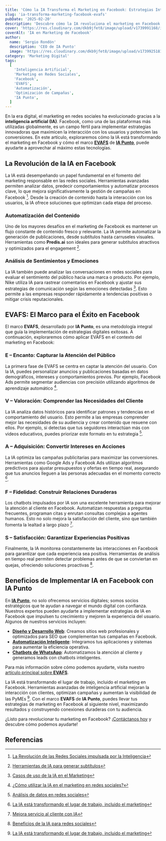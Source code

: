 ```yaml
---
title: 'Cómo la IA Transforma el Marketing en Facebook: Estrategias Inteligentes con EVAFS'
slug: 'ia-transforma-marketing-facebook-evafs'
pubDate: '2025-02-20'
description: 'Descubre cómo la IA revoluciona el marketing en Facebook. Con EVAFS de IA Punto, optimiza campañas, mejora la interacción y aumenta conversiones.'
cover: 'https://res.cloudinary.com/dkb9jfet8/image/upload/v1739991168/ia-en-facebook_dudhsa.png'
coverAlt: 'IA en Marketing de Facebook'
author:
  name: 'Sergio Rondón'
  description: 'CEO de IA Punto'
  image: 'https://res.cloudinary.com/dkb9jfet8/image/upload/v1739925181/sergio_gdcaeh.png'
category: 'Marketing Digital'
tags:
  [
    'Inteligencia Artificial',
    'Marketing en Redes Sociales',
    'Facebook',
    'EVAFS',
    'Automatización',
    'Optimización de Campañas',
    'IA Punto',
  ]
---
```


En la era digital, el marketing en redes sociales ha evolucionado gracias a la **inteligencia artificial (IA)**. Facebook, como una de las plataformas más utilizadas globalmente, es un campo fértil para implementar estrategias innovadoras que maximicen la interacción con los usuarios y potencien las conversiones. En este artículo, exploraremos cómo la IA está transformando el marketing en Facebook y cómo el marco [**EVAFS**](/blog/evafs-marco-ia-punto-experiencias-digitales-sobresalientes) de [**IA Punto**](/), puede ayudarte a aprovechar al máximo estas tecnologías.

## La Revolución de la IA en Facebook

La IA está desempeñando un papel fundamental en el fomento del marketing responsable en las redes sociales. Herramientas avanzadas permiten analizar datos, predecir comportamientos y automatizar procesos clave, lo que mejora significativamente la gestión de campañas en Facebook [^2]. Desde la creación de contenido hasta la interacción con los usuarios, la IA ofrece soluciones que optimizan cada etapa del proceso.

### Automatización del Contenido

Uno de los mayores desafíos en el marketing de Facebook es mantener un flujo constante de contenido fresco y relevante. La IA permite automatizar la generación de publicaciones, desde subtítulos hasta carruseles visuales. Herramientas como **Predis.ai** son ideales para generar subtítulos atractivos y optimizados para el engagement [^7].

<!-- ![Imagen sugerida: Una captura de pantalla de una herramienta de IA generando subtítulos para una publicación de Facebook.](/assets/images/ia-generacion-contenido.jpg) -->

### Análisis de Sentimientos y Emociones

La IA también puede analizar las conversaciones en redes sociales para evaluar el sentimiento del público hacia una marca o producto. Por ejemplo, Nike utiliza IA para rastrear comentarios en Facebook y ajustar sus estrategias de comunicación según las emociones detectadas [^6]. Esto permite a las empresas responder rápidamente a tendencias positivas o mitigar crisis reputacionales.

## EVAFS: El Marco para el Éxito en Facebook

El marco **EVAFS**, desarrollado por **IA Punto**, es una metodología integral que guía la implementación de estrategias digitales exitosas. A continuación, exploraremos cómo aplicar EVAFS en el contexto del marketing en Facebook:

### E – Encanto: Capturar la Atención del Público

La primera fase de EVAFS se centra en captar la atención del usuario. Con la IA, puedes personalizar anuncios y publicaciones basadas en datos demográficos, intereses y comportamientos previos. Por ejemplo, Facebook Ads permite segmentar audiencias con precisión utilizando algoritmos de aprendizaje automático [^5].

<!-- ![Imagen sugerida: Un gráfico que muestra cómo la IA segmenta audiencias en Facebook Ads.](/assets/images/ia-segmentacion-audiencias.jpg) -->

### V – Valoración: Comprender las Necesidades del Cliente

La IA analiza datos históricos para identificar patrones y tendencias en el comportamiento del usuario. Esto permite a las empresas comprender mejor las necesidades de su audiencia y crear contenido que resuene con ellos. Por ejemplo, si detectas que tus seguidores interactúan más con videos educativos, puedes priorizar este formato en tu estrategia [^9].

### A – Adquisición: Convertir Intereses en Acciones

La IA optimiza las campañas publicitarias para maximizar las conversiones. Herramientas como Google Ads y Facebook Ads utilizan algoritmos predictivos para ajustar presupuestos y ofertas en tiempo real, asegurando que tus anuncios lleguen a las personas adecuadas en el momento correcto [^1].

### F – Fidelidad: Construir Relaciones Duraderas

Los chatbots impulsados por IA son una excelente herramienta para mejorar la atención al cliente en Facebook. Automatizan respuestas a preguntas frecuentes, programan citas y enrutan consultas complejas a agentes humanos. Esto no solo mejora la satisfacción del cliente, sino que también fomenta la lealtad a largo plazo [^8].

<!-- ![Imagen sugerida: Un chatbot interactuando con un usuario en Facebook Messenger.](/assets/images/chatbot-facebook-messenger.jpg) -->

### S – Satisfacción: Garantizar Experiencias Positivas

Finalmente, la IA monitorea constantemente las interacciones en Facebook para garantizar que cada experiencia sea positiva. Herramientas de análisis en tiempo real permiten detectar problemas antes de que se conviertan en quejas, ofreciendo soluciones proactivas [^4].

## Beneficios de Implementar IA en Facebook con IA Punto

En [**IA Punto**](/), no solo ofrecemos servicios digitales; somos socios estratégicos que te ayudan a navegar el mundo digital con confianza. Nuestros expertos pueden ayudarte a implementar estrategias de IA en Facebook que impulsen tu crecimiento y mejoren la experiencia del usuario. Algunos de nuestros servicios incluyen:

- [**Diseño y Desarrollo Web**](/servicios/diseno-desarrollo-web): Creamos sitios web profesionales y optimizados para SEO que complementan tus campañas en Facebook.
- [**Automatización Inteligente**](/servicios/automatizacion-inteligente): Integramos tus aplicaciones y sistemas para aumentar la eficiencia operativa.
- [**Chatbots de WhatsApp**](/servicios/chatbots-whatsapp): Automatizamos la atención al cliente y generamos leads con chatbots inteligentes.

Para más información sobre cómo podemos ayudarte, visita nuestro [artículo principal sobre **EVAFS**](/blog/evafs-marco-ia-punto-experiencias-digitales-sobresalientes).

La IA está transformando el lugar de trabajo, incluido el marketing en Facebook. Herramientas avanzadas de inteligencia artificial mejoran la interacción con clientes, optimizan campañas y aumentan la visibilidad de las PyMEs [^1]. Con el marco **EVAFS** de **IA Punto**, puedes llevar tus estrategias de marketing en Facebook al siguiente nivel, maximizando resultados y construyendo conexiones duraderas con tu audiencia.

¿Listo para revolucionar tu marketing en Facebook? ¡[Contáctanos hoy](/contacto) y descubre cómo podemos ayudarte!

## Referencias

[^1]: [La IA está transformando el lugar de trabajo, incluido el marketing](https://www.entrepreneur.com/es/marketing/la-ia-esta-transformando-el-lugar-de-trabajo-incluido-el/487200)

[^2]: [La Revolución de las Redes Sociales impulsada por la Inteligencia](https://www.puromarketing.com/126/213373/revolucion-redes-sociales-impulsada-inteligencia-artificial-transformando-marketing-experiencia-usuario)

[^4]: [Beneficios de la IA para redes sociales](https://dossetenta.com/beneficios-de-la-inteligencia-artificial-en-marketing/)

[^5]: [¿Cómo utilizar la IA en el marketing en redes sociales?](https://predis.ai/es/recursos/IA-en-el-marketing-de-redes-sociales/)

[^6]: [Casos de uso de la IA en el Marketing](https://www.mylexy.co/blog/posts/10-casos-de-uso-de-la-ia-en-el-marketing-que-estan-revolucionando-la-industria)

[^7]: [Herramientas de IA para generar subtítulos](https://clickup.com/es-ES/blog/157306/herramientas-de-ia-para-subtitulos)

[^8]: [Mejora servicio al cliente con IA](https://www.datacamp.com/es/blog/ai-in-customer-service)

[^9]: [Análisis de datos en redes sociales](https://www.ibm.com/mx-es/topics/social-media-analytics)

